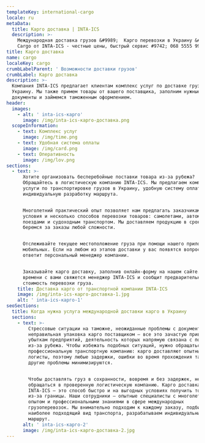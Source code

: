 ```yaml
---
templateKey: international-cargo
locale: ru
metaData:
  title: Карго доставка | INTA-ICS
  description: >-
    Международная доставка грузов &#9989;  Карго перевозки в Украину &#9989;
    Cargo от INTA-ICS - честные цены, быстрый сервис #9742; 068 5555 99
title: Карго доставка
name: cargo
localeKey: cargo
crumbLabelParent: ' Возможности доставки грузов'
crumbLabel: Карго доставка
description: >-
  Компания INTA-ICS предлагает клиентам комплекс услуг по доставке грузов в
  Украину. Мы также примем товары от вашего поставщика, заполним нужные
  документы и займемся таможенным оформлением.
header:
  images:
    - alt: ' inta-ics-карго'
      image: /img/inta-ics-карго-доставка.png
  scopeInformation:
    - text: Комплекс услуг
      image: /img/time.png
    - text: Удобная система оплаты
      image: /img/card.png
    - text: Оперативность
      image: /img/lov.png
sections:
  - text: >-
      Хотите организовать бесперебойные поставки товара из-за рубежа?
      Обращайтесь в логистическую компанию INTA-ICS. Мы предлагаем комплексные
      услуги по транспортировке грузов в Украину, удобную систему оплаты,
      индивидуальную разработку маршрута.


      Многолетний практический опыт позволяет нам предлагать заказчикам выгодные
      условия и несколько способов перевозки товаров: самолетами, автомобилями,
      поездами и судоходным транспортом. Мы доставляем продукцию в срок и
      беремся за заказы любой сложности.


      Отслеживайте текущее местоположение груза при помощи нашего приложения для
      мобильных. Если на любом из этапов доставки у вас появятся вопросы, на них
      ответит персональный менеджер компании.


      Заказывайте карго доставку, заполнив онлайн-форму на нашем сайте. В скором
      времени с вами свяжется менеджер INTA-ICS и сообщит предварительную
      стоимость перевозки груза.
    title: Доставка карго от транспортной компании INTA-ICS
    image: /img/inta-ics-карго-доставка-1.jpg
    alt: ' inta-ics-карго-1'
seoSections:
  title: Когда нужна услуга международной доставки карго в Украину
  sections:
    - text: >-
        Стрессовые ситуации на таможне, неожиданные проблемы с документами,
        неправильная упаковка карго поставщиком — все это зачастую приводит к
        убыткам предприятий, деятельность которых напрямую связана с поставками
        из-за рубежа. Чтобы избежать подобных ситуаций, нужно обращаться в
        профессиональную транспортную компанию: карго доставляют опытные
        логисты, поэтому любые задержки, ошибки во время прохождения таможни и
        другие проблемы минимизируются.


        Чтобы доставлять груз в сохранности, вовремя и без задержек, необходимо
        обращаться в проверенную логистическую компанию. Карго доставка от
        INTA-ICS — это способ быстро и на выгодных условиях получить товары
        из-за границы. Наши сотрудники — опытные специалисты с многолетним
        опытом и профессиональными знаниями в сфере международных
        грузоперевозок. Мы внимательно подходим к каждому заказу, подбираем
        наиболее подходящий вид транспорта, разрабатываем индивидуальный
        маршрут.
      alt: ' inta-ics-карго-2'
      image: /img/inta-ics-карго-доставка-2.jpg
---
```

